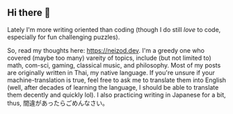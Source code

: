 ## Hi there 👋

Lately I'm more writing oriented than coding (though I do still *love* to code, especially for fun challenging puzzles).

So, read my thoughts here: <https://neizod.dev>. I'm a greedy one who covered (maybe too many) vareity of topics, include (but not limited to) math, com-sci, gaming, classical music, and philosophy. Most of my posts are originally written in Thai, my native language. If you're unsure if your machine-translation is true, feel free to ask me to translate them into English (well, after decades of learning the language, I should be able to translate them decently and quickly lol). I also practicing writing in Japanese for a bit, thus, 間違があったらごめんなさい。

<!--
**neizod/neizod** is a ✨ _special_ ✨ repository because its `README.md` (this file) appears on your GitHub profile.

Here are some ideas to get you started:

- 🔭 I’m currently working on ...
- 🌱 I’m currently learning ...
- 👯 I’m looking to collaborate on ...
- 🤔 I’m looking for help with ...
- 💬 Ask me about ...
- 📫 How to reach me: ...
- 😄 Pronouns: ...
- ⚡ Fun fact: ...
-->
